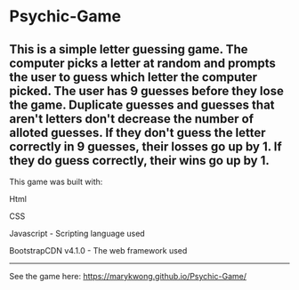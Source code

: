 # Psychic-Game

This is a simple letter guessing game.
The computer picks a letter at random and prompts the user to guess which letter the computer picked.
The user has 9 guesses before they lose the game. Duplicate guesses and guesses that aren't letters don't decrease the number of alloted guesses. 
If they don't guess the letter correctly in 9 guesses, their losses go up by 1. If they do guess correctly, their wins go up by 1. 
------------------------
This game was built with:

Html

CSS

Javascript - Scripting language used

BootstrapCDN v4.1.0 - The web framework used

----------------------------------

See the game here: https://marykwong.github.io/Psychic-Game/
